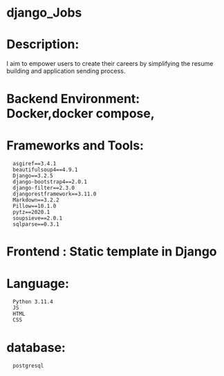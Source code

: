 # django_Jobs
  # Description:
I aim to empower users to create their careers by simplifying the resume building and application sending process.
  # Backend Environment: Docker,docker compose, 
  # Frameworks and Tools:
      asgiref==3.4.1
      beautifulsoup4==4.9.1
      Django==3.2.5
      django-bootstrap4==2.0.1
      django-filter==2.3.0
      djangorestframework==3.11.0
      Markdown==3.2.2
      Pillow==10.1.0
      pytz==2020.1
      soupsieve==2.0.1
      sqlparse==0.3.1
  # Frontend : Static template in Django 
  
  # Language: 
      Python 3.11.4
      JS
      HTML
      CSS
  # database:
      postgresql
    

